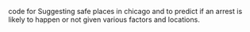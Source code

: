 code for Suggesting safe places in chicago and to predict if an arrest is likely to happen or not given various factors and locations.
